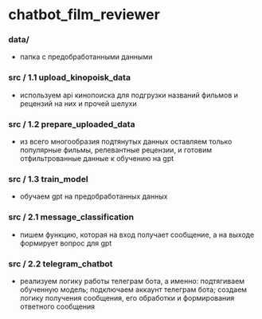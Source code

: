 # chatbot_film_reviewer

### data/
* папка с предобработанными данными

### src / 1.1 upload_kinopoisk_data
* используем api кинопоиска для подгрузки названий фильмов и рецензий на них и прочей шелухи
### src / 1.2 prepare_uploaded_data
* из всего многообразия подтянутых данных оставляем только популярные фильмы, 
релевантные рецензии, и готовим отфильтрованные данные к обучению на gpt
### src / 1.3 train_model
* обучаем gpt на предобработанных данных

### src / 2.1 message_classification
* пишем функцию, которая на вход получает сообщение, а на выходе 
формирует вопрос для gpt
### src / 2.2 telegram_chatbot
* реализуем логику работы телеграм бота, а именно: подтягиваем обученную модель;
подключаем аккаунт телеграм бота; создаем логику получения сообщения, его обработки 
и формирования ответного сообщения
